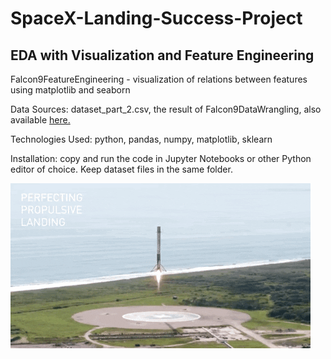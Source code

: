 # SpaceX-Landing-Success-Project

## EDA with Visualization and Feature Engineering
Falcon9FeatureEngineering - visualization of relations between features using matplotlib and seaborn

Data Sources: 
dataset_part_2.csv, the result of Falcon9DataWrangling, also available [here.](https://cf-courses-data.s3.us.cloud-object-storage.appdomain.cloud/IBM-DS0321EN-SkillsNetwork/datasets/dataset_part_2.csv)

Technologies Used: python, pandas, numpy, matplotlib, sklearn

Installation: copy and run the code in Jupyter Notebooks or other Python editor of choice. Keep dataset files in the same folder.

![First_stage_landing](https://github.com/natvnu/SpaceX-Landing-Success-Project/blob/main/landing_1.gif?raw=true)



